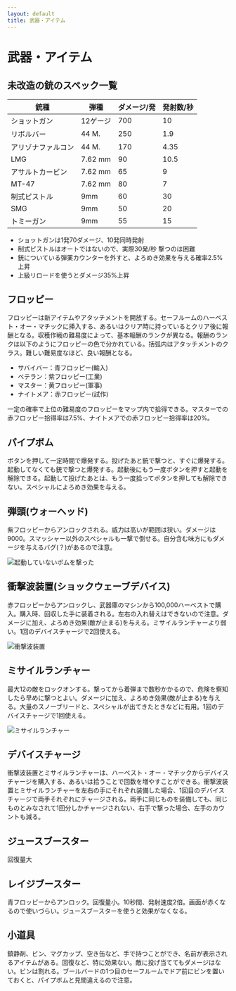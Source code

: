 ```yaml
---
layout: default
title: 武器・アイテム
---
```

# 武器・アイテム

## 未改造の銃のスペック一覧

銃種|弾種	| ダメージ/発 |	 発射数/秒
---|---|---|---
ショットガン	| 12ゲージ	| 700	| 10
リボルバー	|44 M.	|250	|1.9
アリゾナファルコン	|44 M.	|170|	4.35
LMG	|7.62 mm	|90|	10.5
アサルトカービン	|7.62 mm|	65	|9
MT-47	|7.62 mm	|80	|7
制式ピストル|	9mm	|60	|30
SMG	|9mm	|50	|20
トミーガン	|9mm	|55	|15

* ショットガンは1発70ダメージ、10発同時発射
* 制式ピストルはオートではないので、実際30発/秒 撃つのは困難
* 銃についている弾薬カウンターを外すと、よろめき効果を与える確率2.5%上昇
* 上級リロードを使うとダメージ35%上昇

## フロッピー
フロッピーは新アイテムやアタッチメントを開放する。セーフルームのハーベスト・オー・マチックに挿入する、あるいはクリア時に持っているとクリア後に報酬となる。収穫作戦の難易度によって、基本報酬のランクが異なる。報酬のランクは以下のようにフロッピーの色で分かれている。括弧内はアタッチメントのクラス。難しい難易度なほど、良い報酬となる。

* サバイバー：青フロッピー(輸入)
* ベテラン：紫フロッピー(工業)
* マスター：黄フロッピー(軍事)
* ナイトメア：赤フロッピー(試作)

一定の確率で上位の難易度のフロッピーをマップ内で拾得できる。マスターでの赤フロッピー拾得率は7.5%、ナイトメアでの赤フロッピー拾得率は20%。

## パイプボム
ボタンを押して一定時間で爆発する。投げたあと銃で撃つと、すぐに爆発する。起動してなくても銃で撃つと爆発する。起動後にもう一度ボタンを押すと起動を解除できる。起動して投げたあとは、もう一度拾ってボタンを押しても解除できない。スペシャルによろめき効果を与える。

## 弾頭(ウォーヘッド)
紫フロッピーからアンロックされる。威力は高いが範囲は狭い。ダメージは9000。スマッシャー以外のスペシャルも一撃で倒せる。自分含む味方にもダメージを与えるバグ(？)があるので注意。

![起動していないボムを撃った](https://user-images.githubusercontent.com/1223395/167609944-5c5f2b34-abc9-45b1-9cc0-511d356b748f.gif)

## 衝撃波装置(ショックウェーブデバイス)
赤フロッピーからアンロックし、武器庫のマシンから100,000ハーベストで購入。購入時、回収した手に装着される。左右の入れ替えはできないので注意。ダメージに加え、よろめき効果(敵が止まる)を与える。ミサイルランチャーより弱い。1回のデバイスチャージで2回使える。

![衝撃波装置](https://user-images.githubusercontent.com/1223395/167611118-f6b56170-df34-46c5-9604-2c9dcfa39b44.gif)

## ミサイルランチャー
最大12の敵をロックオンする。撃ってから着弾まで数秒かかるので、危険を察知したら早めに撃つとよい。ダメージに加え、よろめき効果(敵が止まる)を与える。大量のスノーブリードと、スペシャルが出てきたときなどに有用。1回のデバイスチャージで1回使える。

![ミサイルランチャー](https://user-images.githubusercontent.com/1223395/167611019-bec692f2-1c5e-43d9-b2f2-dcc65ab7b653.gif)

## デバイスチャージ
衝撃波装置とミサイルランチャーは、ハーベスト・オー・マチックからデバイスチャージを購入する、あるいは拾うことで回数を増やすことができる。衝撃波装置とミサイルランチャーを左右の手にそれぞれ装備した場合、1回目のデバイスチャージで両手それぞれにチャージされる。両手に同じものを装備しても、同じものとみなされて1回分しかチャージされない、右手で撃った場合、左手のカウントも減る。


## ジュースブースター
回復量大

## レイジブースター
青フロッピーからアンロック。回復量小。10秒間、発射速度2倍。画面が赤くなるので使いづらい。ジュースブースターを使うと効果がなくなる。

## 小道具
鎮静剤、ビン、マグカップ、空き缶など、手で持つことができ、名前が表示されるアイテムがある。回復など、特に効果ない。敵に投げ当ててもダメージはない。ビンは割れる。ブールバードの1つ目のセーフルームでドア前にビンを置いておくと、パイプボムと見間違えるので注意。
